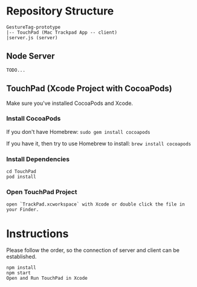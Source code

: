 # Repository Structure
```
GestureTag-prototype
|-- TouchPad (Mac Trackpad App -- client)
|server.js (server)
```
## Node Server
```
TODO...
```

## TouchPad (Xcode Project with CocoaPods)
Make sure you've installed CocoaPods and Xcode.

### Install CocoaPods
If you don't have Homebrew:
`sudo gem install cocoapods`

If you have it, then try to use Homebrew to install:
``brew install cocoapods``

### Install Dependencies
```
cd TouchPad
pod install
```

### Open TouchPad Project
```
open `TrackPad.xcworkspace` with Xcode or double click the file in your Finder.
```

# Instructions
Please follow the order, so the connection of server and client can be established.
```
npm install
npm start
Open and Run TouchPad in Xcode
```
